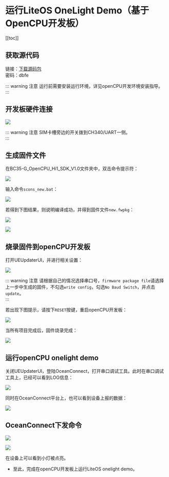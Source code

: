 # 运行LiteOS OneLight Demo（基于OpenCPU开发板）

[[toc]]


## 获取源代码

链接：[下载源码包](https://pan.baidu.com/s/1qdbxR2MlUxfDI01bX4q27g)  
密码：dbfe    

::: warning 注意
运行前需要安装运行环境，详见openCPU开发环境安装指导。  
:::  

## 开发板硬件连接

![](./pic/onelight_demo_opencpu1.png)

::: warning 注意
SIM卡槽旁边的开关拨到CH340/UART一侧。  
:::  

## 生成固件文件

在BC35-G_OpenCPU_Hi1_SDK_V1.0文件夹中，双击命令提示符：

![](./pic/onelight_demo_opencpu2.png)

输入命令`scons_new.bat`：

![](./pic/onelight_demo_opencpu3.png)

若得到下图结果，则说明编译成功，并得到固件文件`new.fwpkg`：

![](./pic/onelight_demo_opencpu4.png)

![](./pic/onelight_demo_opencpu5.png)

## 烧录固件到openCPU开发板

打开UEUpdaterUI，并进行相关设置：

![](./pic/onelight_demo_opencpu6.png)

::: warning 注意
请根据自己的情况选择串口号，`firmware package file`请选择上一步中生成的固件，不勾选`write config`，勾选`No Baud Switch`，并点击`update`。  
:::  

若出现下图提示，请按下`RESET`按键，重启openCPU开发板：

![](./pic/onelight_demo_opencpu7.png)

当所有项目完成后，固件烧录完成：

![](./pic/onelight_demo_opencpu8.png)

## 运行openCPU onelight demo

关闭UEUpdaterUI，登陆OceanConnect，打开串口调试工具。此时在串口调试工具上，已经可以看到LOG信息：

![](./pic/onelight_demo_opencpu9.png)

同时在OceanConnect平台上，也可以看到设备上报的数据：

![](./pic/onelight_demo_opencpu10.png)

## OceanConnect下发命令

![](./pic/onelight_demo_opencpu11.png)

![](./pic/onelight_demo_opencpu12.png)

在设备上可以看到小灯被点亮。

- 至此，完成在openCPU开发板上运行LiteOS onelight demo。
